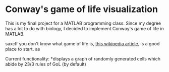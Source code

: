# Conway's game of life visualization
This is my final project for a MATLAB programming class.
Since my degree has a lot to do with biology, I decided to implement Conway's game of life in MATLAB.

 saxcIf you don't know what game of life is, [this wikipedia article.](https://en.wikipedia.org/wiki/Conway's_Game_of_Life.) is a good place to start. as
 
Current functionality:
*displays a graph of randomly generated cells which abide by 23/3 rules of GoL (by default)
